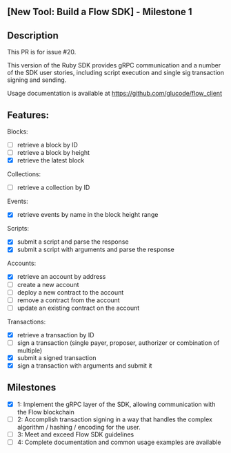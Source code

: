 ## [New Tool: Build a Flow SDK] - Milestone 1

## Description

This PR is for issue #20.

This version of the Ruby SDK provides gRPC communication and a number of the SDK user stories, including script execution and single sig transaction signing and sending.

Usage documentation is available at https://github.com/glucode/flow_client

## Features:

Blocks:

- [ ] retrieve a block by ID
- [ ] retrieve a block by height
- [x] retrieve the latest block

Collections:

- [ ] retrieve a collection by ID

Events:

- [x] retrieve events by name in the block height range

Scripts:

- [x]  submit a script and parse the response
- [x] submit a script with arguments and parse the response

Accounts:

- [x] retrieve an account by address
- [ ] create a new account
- [ ] deploy a new contract to the account
- [ ] remove a contract from the account
- [ ] update an existing contract on the account

Transactions:

- [x] retrieve a transaction by ID
- [ ] sign a transaction (single payer, proposer, authorizer or combination of multiple)
- [x] submit a signed transaction
- [x] sign a transaction with arguments and submit it

## Milestones

- [x] 1: Implement the gRPC layer of the SDK, allowing communication with the Flow blockchain
- [ ]  2: Accomplish transaction signing in a way that handles the complex algorithm / hashing / encoding for the user.
- [ ] 3: Meet and exceed Flow SDK guidelines
- [ ] 4: Complete documentation and common usage examples are available